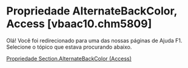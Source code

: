 
# Propriedade AlternateBackColor, Access [vbaac10.chm5809]

Olá! Você foi redirecionado para uma das nossas páginas de Ajuda F1. Selecione o tópico que estava procurando abaixo.

[Propriedade Section.AlternateBackColor (Access)](http://msdn.microsoft.com/library/a99c84e3-fa34-3a29-9f5a-e52032671e82%28Office.15%29.aspx)
